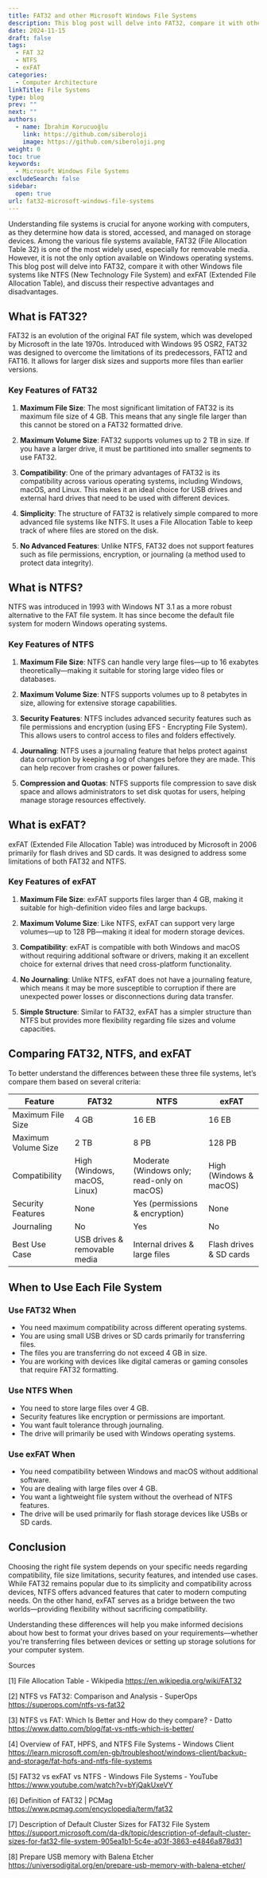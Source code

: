 ```yaml
---
title: FAT32 and other Microsoft Windows File Systems
description: This blog post will delve into FAT32, compare it with other Windows file systems like NTFS and exFAT
date: 2024-11-15
draft: false
tags:
  - FAT 32
  - NTFS
  - exFAT
categories:
  - Computer Architecture
linkTitle: File Systems
type: blog
prev: ""
next: ""
authors:
  - name: İbrahim Korucuoğlu
    link: https://github.com/siberoloji
    image: https://github.com/siberoloji.png
weight: 0
toc: true
keywords:
  - Microsoft Windows File Systems
excludeSearch: false
sidebar:
  open: true
url: fat32-microsoft-windows-file-systems
---
```

Understanding file systems is crucial for anyone working with computers, as they determine how data is stored, accessed, and managed on storage devices. Among the various file systems available, FAT32 (File Allocation Table 32) is one of the most widely used, especially for removable media. However, it is not the only option available on Windows operating systems. This blog post will delve into FAT32, compare it with other Windows file systems like NTFS (New Technology File System) and exFAT (Extended File Allocation Table), and discuss their respective advantages and disadvantages.

## What is FAT32?

FAT32 is an evolution of the original FAT file system, which was developed by Microsoft in the late 1970s. Introduced with Windows 95 OSR2, FAT32 was designed to overcome the limitations of its predecessors, FAT12 and FAT16. It allows for larger disk sizes and supports more files than earlier versions. 

### Key Features of FAT32

1. **Maximum File Size**: The most significant limitation of FAT32 is its maximum file size of 4 GB. This means that any single file larger than this cannot be stored on a FAT32 formatted drive.

2. **Maximum Volume Size**: FAT32 supports volumes up to 2 TB in size. If you have a larger drive, it must be partitioned into smaller segments to use FAT32.

3. **Compatibility**: One of the primary advantages of FAT32 is its compatibility across various operating systems, including Windows, macOS, and Linux. This makes it an ideal choice for USB drives and external hard drives that need to be used with different devices.

4. **Simplicity**: The structure of FAT32 is relatively simple compared to more advanced file systems like NTFS. It uses a File Allocation Table to keep track of where files are stored on the disk.

5. **No Advanced Features**: Unlike NTFS, FAT32 does not support features such as file permissions, encryption, or journaling (a method used to protect data integrity).

## What is NTFS?

NTFS was introduced in 1993 with Windows NT 3.1 as a more robust alternative to the FAT file system. It has since become the default file system for modern Windows operating systems.

### Key Features of NTFS

1. **Maximum File Size**: NTFS can handle very large files—up to 16 exabytes theoretically—making it suitable for storing large video files or databases.

2. **Maximum Volume Size**: NTFS supports volumes up to 8 petabytes in size, allowing for extensive storage capabilities.

3. **Security Features**: NTFS includes advanced security features such as file permissions and encryption (using EFS - Encrypting File System). This allows users to control access to files and folders effectively.

4. **Journaling**: NTFS uses a journaling feature that helps protect against data corruption by keeping a log of changes before they are made. This can help recover from crashes or power failures.

5. **Compression and Quotas**: NTFS supports file compression to save disk space and allows administrators to set disk quotas for users, helping manage storage resources effectively.

## What is exFAT?

exFAT (Extended File Allocation Table) was introduced by Microsoft in 2006 primarily for flash drives and SD cards. It was designed to address some limitations of both FAT32 and NTFS.

### Key Features of exFAT

1. **Maximum File Size**: exFAT supports files larger than 4 GB, making it suitable for high-definition video files and large backups.

2. **Maximum Volume Size**: Like NTFS, exFAT can support very large volumes—up to 128 PB—making it ideal for modern storage devices.

3. **Compatibility**: exFAT is compatible with both Windows and macOS without requiring additional software or drivers, making it an excellent choice for external drives that need cross-platform functionality.

4. **No Journaling**: Unlike NTFS, exFAT does not have a journaling feature, which means it may be more susceptible to corruption if there are unexpected power losses or disconnections during data transfer.

5. **Simple Structure**: Similar to FAT32, exFAT has a simpler structure than NTFS but provides more flexibility regarding file sizes and volume capacities.

## Comparing FAT32, NTFS, and exFAT

To better understand the differences between these three file systems, let’s compare them based on several criteria:

| Feature              | FAT32                          | NTFS                          | exFAT                          |
|----------------------|--------------------------------|-------------------------------|--------------------------------|
| Maximum File Size    | 4 GB                           | 16 EB                         | 16 EB                          |
| Maximum Volume Size   | 2 TB                           | 8 PB                          | 128 PB                         |
| Compatibility        | High (Windows, macOS, Linux)  | Moderate (Windows only; read-only on macOS) | High (Windows & macOS)       |
| Security Features     | None                           | Yes (permissions & encryption)| None                           |
| Journaling           | No                             | Yes                           | No                             |
| Best Use Case         | USB drives & removable media   | Internal drives & large files | Flash drives & SD cards       |

## When to Use Each File System

### Use FAT32 When

- You need maximum compatibility across different operating systems.
- You are using small USB drives or SD cards primarily for transferring files.
- The files you are transferring do not exceed 4 GB in size.
- You are working with devices like digital cameras or gaming consoles that require FAT32 formatting.

### Use NTFS When

- You need to store large files over 4 GB.
- Security features like encryption or permissions are important.
- You want fault tolerance through journaling.
- The drive will primarily be used with Windows operating systems.

### Use exFAT When

- You need compatibility between Windows and macOS without additional software.
- You are dealing with large files over 4 GB.
- You want a lightweight file system without the overhead of NTFS features.
- The drive will be used primarily for flash storage devices like USBs or SD cards.

## Conclusion

Choosing the right file system depends on your specific needs regarding compatibility, file size limitations, security features, and intended use cases. While FAT32 remains popular due to its simplicity and compatibility across devices, NTFS offers advanced features that cater to modern computing needs. On the other hand, exFAT serves as a bridge between the two worlds—providing flexibility without sacrificing compatibility.

Understanding these differences will help you make informed decisions about how best to format your drives based on your requirements—whether you're transferring files between devices or setting up storage solutions for your computer system.

Sources

[1] File Allocation Table - Wikipedia <https://en.wikipedia.org/wiki/FAT32>

[2] NTFS vs FAT32: Comparison and Analysis - SuperOps <https://superops.com/ntfs-vs-fat32>

[3] NTFS vs FAT: Which Is Better and How do they compare? - Datto <https://www.datto.com/blog/fat-vs-ntfs-which-is-better/>

[4] Overview of FAT, HPFS, and NTFS File Systems - Windows Client <https://learn.microsoft.com/en-gb/troubleshoot/windows-client/backup-and-storage/fat-hpfs-and-ntfs-file-systems>

[5] FAT32 vs exFAT vs NTFS - Windows File Systems - YouTube <https://www.youtube.com/watch?v=bYjQakUxeVY>

[6] Definition of FAT32 | PCMag <https://www.pcmag.com/encyclopedia/term/fat32>

[7] Description of Default Cluster Sizes for FAT32 File System <https://support.microsoft.com/da-dk/topic/description-of-default-cluster-sizes-for-fat32-file-system-905ea1b1-5c4e-a03f-3863-e4846a878d31>

[8] Prepare USB memory with Balena Etcher <https://universodigital.org/en/prepare-usb-memory-with-balena-etcher/>
